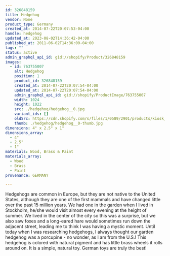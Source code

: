 ```yaml
---
id: 326848159
title: Hedgehog
vendor: None
product_type: Germany
created_at: 2014-07-22T20:07:53-04:00
handle: hedgehog
updated_at: 2023-08-02T14:36:42-04:00
published_at: 2011-06-02T14:36:00-04:00
tags: ""
status: active
admin_graphql_api_id: gid://shopify/Product/326848159
images:
  - id: 763755007
    alt: Hedgehog
    position: 1
    product_id: 326848159
    created_at: 2014-07-22T20:07:54-04:00
    updated_at: 2014-07-22T20:07:54-04:00
    admin_graphql_api_id: gid://shopify/ProductImage/763755007
    width: 1024
    height: 1022
    src: ./hedgehog/hedgehog__0.jpg
    variant_ids: []
    oldSrc: https://cdn.shopify.com/s/files/1/0589/2901/products/kiosk_redhedgehog.tif.jpeg?v=1406074074
    thumb: ./hedgehog/hedgehog__0-thumb.jpg
dimensions: 4" x 2.5" x 1"
dimensions_array:
  - 4"
  - 2.5"
  - 1"
materials: Wood, Brass & Paint
materials_array:
  - Wood
  - Brass
  - Paint
provenance: GERMANY

---
```


Hedgehogs are common in Europe, but they are not native to the United States, although they are one of the first mammals and have changed little over the past 15 million years. We had one in the garden when I lived in Stockholm, he/she would visit almost every evening at the height of summer. We lived in the center of the city so this was a surprise, but we also saw foxes and a long-eared hare would sometimes run down the adjacent street, leading me to think I was having a mystic moment. Until today when I was researching hedgehogs, I always thought our garden hedgehog was a porcupine - no wonder, as I am from the U.S.! This hedgehog is colored with natural pigment and has little brass wheels it rolls around on. It is a simple, natural toy. German toys are truly the best!